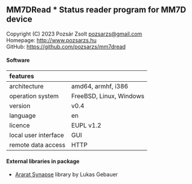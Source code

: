 ## MM7DRead * Status reader program for MM7D device
Copyright (C) 2023 Pozsár Zsolt <pozsarzs@gmail.com>  
Homepage: <http://www.pozsarzs.hu>  
GitHub: <https://github.com/pozsarzs/mm7dread>

#### Software
|features              |                                             |
|:---------------------|---------------------------------------------|
|architecture          |amd64, armhf, i386                           |
|operation system      |FreeBSD, Linux, Windows                      |
|version               |v0.4                                         |
|language              |en                                           |
|licence               |EUPL v1.2                                    |
|local user interface  |GUI                                          |
|remote data access    |HTTP                                         |

#### External libraries in package

 - [Ararat Synapse](http://www.ararat.cz/synapse) library by Lukas Gebauer
